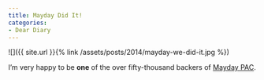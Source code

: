 ```yaml
---
title: Mayday Did It!
categories:
- Dear Diary
---
```


![]({{ site.url }}{% link /assets/posts/2014/mayday-we-did-it.jpg %})
  



I’m very happy to be **one** of the over fifty-thousand backers of [Mayday PAC](https://mayday.us).
